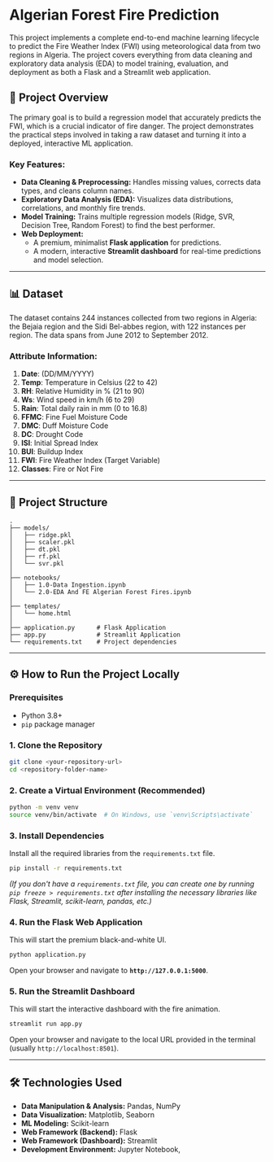 # Algerian Forest Fire Prediction

This project implements a complete end-to-end machine learning lifecycle to predict the Fire Weather Index (FWI) using meteorological data from two regions in Algeria. The project covers everything from data cleaning and exploratory data analysis (EDA) to model training, evaluation, and deployment as both a Flask and a Streamlit web application.

## 🚀 Project Overview

The primary goal is to build a regression model that accurately predicts the FWI, which is a crucial indicator of fire danger. The project demonstrates the practical steps involved in taking a raw dataset and turning it into a deployed, interactive ML application.

### Key Features:
- **Data Cleaning & Preprocessing:** Handles missing values, corrects data types, and cleans column names.
- **Exploratory Data Analysis (EDA):** Visualizes data distributions, correlations, and monthly fire trends.
- **Model Training:** Trains multiple regression models (Ridge, SVR, Decision Tree, Random Forest) to find the best performer.
- **Web Deployment:**
    - A premium, minimalist **Flask application** for predictions.
    - A modern, interactive **Streamlit dashboard** for real-time predictions and model selection.

---

## 📊 Dataset

The dataset contains 244 instances collected from two regions in Algeria: the Bejaia region and the Sidi Bel-abbes region, with 122 instances per region. The data spans from June 2012 to September 2012.

### Attribute Information:
1.  **Date**: (DD/MM/YYYY)
2.  **Temp**: Temperature in Celsius (22 to 42)
3.  **RH**: Relative Humidity in % (21 to 90)
4.  **Ws**: Wind speed in km/h (6 to 29)
5.  **Rain**: Total daily rain in mm (0 to 16.8)
6.  **FFMC**: Fine Fuel Moisture Code
7.  **DMC**: Duff Moisture Code
8.  **DC**: Drought Code
9.  **ISI**: Initial Spread Index
10. **BUI**: Buildup Index
11. **FWI**: Fire Weather Index (Target Variable)
12. **Classes**: Fire or Not Fire

---

## 📁 Project Structure

```
.
├── models/
│   ├── ridge.pkl
│   ├── scaler.pkl
│   ├── dt.pkl
│   ├── rf.pkl
│   └── svr.pkl
│
├── notebooks/
│   ├── 1.0-Data Ingestion.ipynb
│   └── 2.0-EDA And FE Algerian Forest Fires.ipynb
│
├── templates/
│   └── home.html
│
├── application.py      # Flask Application
├── app.py              # Streamlit Application
└── requirements.txt    # Project dependencies
```

---

## ⚙️ How to Run the Project Locally

### Prerequisites
- Python 3.8+
- `pip` package manager

### 1. Clone the Repository
```bash
git clone <your-repository-url>
cd <repository-folder-name>
```

### 2. Create a Virtual Environment (Recommended)
```bash
python -m venv venv
source venv/bin/activate  # On Windows, use `venv\Scripts\activate`
```

### 3. Install Dependencies
Install all the required libraries from the `requirements.txt` file.
```bash
pip install -r requirements.txt
```
*(If you don't have a `requirements.txt` file, you can create one by running `pip freeze > requirements.txt` after installing the necessary libraries like Flask, Streamlit, scikit-learn, pandas, etc.)*

### 4. Run the Flask Web Application
This will start the premium black-and-white UI.
```bash
python application.py
```
Open your browser and navigate to **`http://127.0.0.1:5000`**.

### 5. Run the Streamlit Dashboard
This will start the interactive dashboard with the fire animation.
```bash
streamlit run app.py
```
Open your browser and navigate to the local URL provided in the terminal (usually `http://localhost:8501`).

---

## 🛠️ Technologies Used

- **Data Manipulation & Analysis:** Pandas, NumPy
- **Data Visualization:** Matplotlib, Seaborn
- **ML Modeling:** Scikit-learn
- **Web Framework (Backend):** Flask
- **Web Framework (Dashboard):** Streamlit
- **Development Environment:** Jupyter Notebook,
